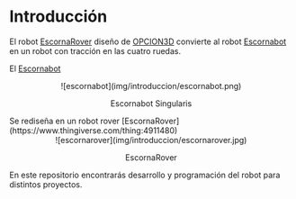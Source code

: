 # **Introducción**
El robot [EscornaRover](https://www.thingiverse.com/thing:4911480) diseño de [OPCION3D](http://www.opcion3d.com/) convierte al robot [Escornabot](https://escornabot.com) en un robot con tracción en las cuatro ruedas.

El [Escornabot](https://escornabot.com)
<center>
![escornabot](img/introduccion/escornabot.png)

Escornabot Singularis
</center>
Se rediseña en un robot rover [EscornaRover](https://www.thingiverse.com/thing:4911480)
<center>
![escornarover](img/introduccion/escornarover.jpg)

EscornaRover
</center>
En este repositorio encontrarás desarrollo y programación del robot para distintos proyectos.
<center>
